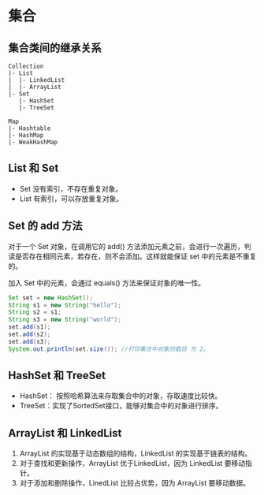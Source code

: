# 集合

## 集合类间的继承关系

    Collection
    |- List
    |  |- LinkedList
    |  |- ArrayList
    |- Set
       |- HashSet
       |- TreeSet
    
    Map
    |- Hashtable
    |- HashMap
    |- WeakHashMap

## List 和 Set

- Set 没有索引，不存在重复对象。
- List 有索引，可以存放重复对象。 

## Set 的 add 方法

对于一个 Set 对象，在调用它的 add() 方法添加元素之前，会进行一次遍历，判读是否存在相同元素，若存在，则不会添加。这样就能保证 set 中的元素是不重复的。

加入 Set 中的元素，会通过 equals() 方法来保证对象的唯一性。

```java
Set set = new HashSet();
String s1 = new String("hello");
String s2 = s1;
String s3 = new String("world");
set.add(s1);
set.add(s2);
set.add(s3);
System.out.println(set.size()); //打印集合中对象的数目 为 2。
```

## HashSet 和 TreeSet

- HashSet： 按照哈希算法来存取集合中的对象，存取速度比较快。
- TreeSet：实现了SortedSet接口，能够对集合中的对象进行排序。 

## ArrayList 和 LinkedList

1. ArrayList 的实现基于动态数组的结构，LinkedList 的实现基于链表的结构。
2. 对于查找和更新操作，ArrayList 优于LinkedList，因为 LinkedList 要移动指针。 
3. 对于添加和删除操作，LinedList 比较占优势，因为 ArrayList 要移动数据。 
